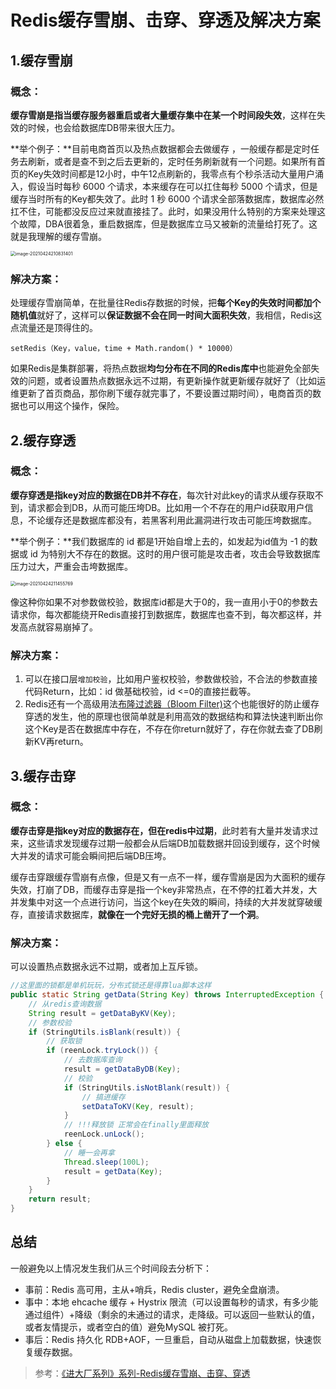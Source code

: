 # Redis缓存雪崩、击穿、穿透及解决方案

## 1.缓存雪崩

### 概念：

**缓存雪崩是指当缓存服务器重启或者大量缓存集中在某一个时间段失效**，这样在失效的时候，也会给数据库DB带来很大压力。

**举个例子：**目前电商首页以及热点数据都会去做缓存 ，一般缓存都是定时任务去刷新，或者是查不到之后去更新的，定时任务刷新就有一个问题。如果所有首页的Key失效时间都是12小时，中午12点刷新的，我零点有个秒杀活动大量用户涌入，假设当时每秒 6000 个请求，本来缓存在可以扛住每秒 5000 个请求，但是缓存当时所有的Key都失效了。此时 1 秒 6000 个请求全部落数据库，数据库必然扛不住，可能都没反应过来就直接挂了。此时，如果没用什么特别的方案来处理这个故障，DBA很着急，重启数据库，但是数据库立马又被新的流量给打死了。这就是我理解的缓存雪崩。

<img src="https://raw.githubusercontent.com/zmk-c/GolangGuide/master/img/20210424210831.png" alt="image-20210424210831401" style="zoom:50%;" />

### 解决方案：

处理缓存雪崩简单，在批量往Redis存数据的时候，把**每个Key的失效时间都加个随机值**就好了，这样可以**保证数据不会在同一时间大面积失效**，我相信，Redis这点流量还是顶得住的。

```
setRedis（Key，value，time + Math.random() * 10000）
```

如果Redis是集群部署，将热点数据**均匀分布在不同的Redis库中**也能避免全部失效的问题，或者设置热点数据永远不过期，有更新操作就更新缓存就好了（比如运维更新了首页商品，那你刷下缓存就完事了，不要设置过期时间），电商首页的数据也可以用这个操作，保险。

## 2.缓存穿透

### 概念：

**缓存穿透是指key对应的数据在DB并不存在**，每次针对此key的请求从缓存获取不到，请求都会到DB，从而可能压垮DB。比如用一个不存在的用户id获取用户信息，不论缓存还是数据库都没有，若黑客利用此漏洞进行攻击可能压垮数据库。 

**举个例子：**我们数据库的 id 都是1开始自增上去的，如发起为id值为 -1 的数据或 id 为特别大不存在的数据。这时的用户很可能是攻击者，攻击会导致数据库压力过大，严重会击垮数据库。

<img src="https://raw.githubusercontent.com/zmk-c/GolangGuide/master/img/20210424211455.png" alt="image-20210424211455769" style="zoom:50%;" />

像这种你如果不对参数做校验，数据库id都是大于0的，我一直用小于0的参数去请求你，每次都能绕开Redis直接打到数据库，数据库也查不到，每次都这样，并发高点就容易崩掉了。

### 解决方案：

1. 可以在接口层`增加校验`，比如用户鉴权校验，参数做校验，不合法的参数直接代码Return，比如：id 做基础校验，id <=0的直接拦截等。
2. Redis还有一个高级用法[布隆过滤器（Bloom Filter)](./bloomfilter.md)这个也能很好的防止缓存穿透的发生，他的原理也很简单就是利用高效的数据结构和算法快速判断出你这个Key是否在数据库中存在，不存在你return就好了，存在你就去查了DB刷新KV再return。

## 3.缓存击穿

### 概念：

**缓存击穿是指key对应的数据存在，但在redis中过期**，此时若有大量并发请求过来，这些请求发现缓存过期一般都会从后端DB加载数据并回设到缓存，这个时候大并发的请求可能会瞬间把后端DB压垮。 

缓存击穿跟缓存雪崩有点像，但是又有一点不一样，缓存雪崩是因为大面积的缓存失效，打崩了DB，而缓存击穿是指一个key非常热点，在不停的扛着大并发，大并发集中对这一个点进行访问，当这个key在失效的瞬间，持续的大并发就穿破缓存，直接请求数据库，**就像在一个完好无损的桶上凿开了一个洞**。

### 解决方案：

可以设置热点数据永远不过期，或者加上互斥锁。

```java
//这里面的锁都是单机玩玩，分布式锁还是得靠lua脚本这样
public static String getData(String Key) throws InterruptedException {
    // 从redis查询数据
    String result = getDataByKV(Key);
    // 参数校验
    if (StringUtils.isBlank(result)) {
        // 获取锁
        if (reenLock.tryLock()) {
            // 去数据库查询
            result = getDataByDB(Key);
            // 校验
            if (StringUtils.isNotBlank(result)) {
                // 搞进缓存
                setDataToKV(Key, result);
            }
            // !!!释放锁 正常会在finally里面释放
            reenLock.unLock();
        } else {
            // 睡一会再拿
            Thread.sleep(100L);
            result = getData(Key);
        }
    }
    return result;
}
```

## 总结

一般避免以上情况发生我们从三个时间段去分析下：

- 事前：Redis 高可用，主从+哨兵，Redis cluster，避免全盘崩溃。
- 事中：本地 ehcache 缓存 + Hystrix 限流（可以设置每秒的请求，有多少能通过组件）+降级（剩余的未通过的请求，走降级。可以返回一些默认的值，或者友情提示，或者空白的值）避免MySQL 被打死。
- 事后：Redis 持久化 RDB+AOF，一旦重启，自动从磁盘上加载数据，快速恢复缓存数据。



> 参考：[《进大厂系列》系列-Redis缓存雪崩、击穿、穿透](https://zhuanlan.zhihu.com/p/89961333)

